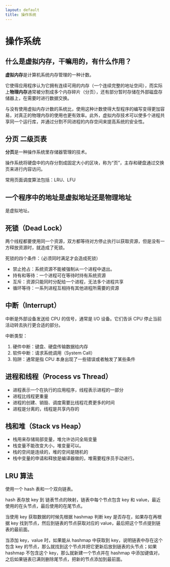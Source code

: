 ```yaml
---
layout: default
title: 操作系统
---
```


# 操作系统

## 什么是虚拟内存，干嘛用的，有什么作用？

**虚拟内存**是计算机系统内存管理的一种计数。

它使得应用程序认为它拥有连续可用的内存（一个连续完整的地址空间），而实际上**物理内存**通常被分割成多个内存碎片（分页），还有部分暂时存储在外部磁盘存储器上，在需要时进行数据交换。

与没有使用虚拟内存计数的系统比，使用这种计数使得大型程序的编写变得更加容易，对真正的物理内存的使用也更有效率。此外，虚拟内存技术可以使多个进程共享同一个运行库，并通过分割不同进程的内存空间来提高系统的安全性。

## 分页 二级页表

**分页**是一种操作系统里存储器管理的技术。

操作系统将硬盘中的内存分割成固定大小的区块，称为“页”，主存和硬盘通过交换页来进行内容访问。

常用页面调度算法包括：LRU、LFU

## 一个程序中的地址是虚拟地址还是物理地址

是虚拟地址。

## 死锁（Dead Lock）

两个线程都要使用同一个资源，双方都等待对方停止执行以获取资源，但是没有一方释放资源时，就造成了死锁。

死锁的四个条件：（必须同时满足才会造成死锁）

- 禁止抢占：系统资源不能被强制从一个进程中退出。
- 持有和等待：一个进程可在等待时持有系统资源
- 互斥：资源只能同时分配给一个进程，无法多个进程共享
- 循环等待：一系列进程互相持有其他进程所需要的资源

## 中断（Interrupt）

中断是外部设备发送给 CPU 的信号，通常是 I/O 设备。它们告诉 CPU 停止当前活动转去执行更合适的部分。

中断类型：

1. 硬件中断：键盘、硬盘传输数据给内存
2. 软件中断：请求系统调用（System Call）
3. 陷阱：通常是指 CPU 本身出现了一些错误或者触发了某些条件

## 进程和线程（Process vs Thread）

- 进程表示一个在执行的应用程序，线程表示进程的一部分
- 进程比线程更重量
- 进程的创建、销毁、调度需要比线程花费更多的时间
- 进程是分离的，线程是共享内存的

## 栈和堆（Stack vs Heap）

  - 栈用来存储局部变量，堆允许访问全局变量
  - 栈变量不能改变大小，堆变量可以。
  - 栈的空间是连续的，堆的空间是随机的
  - 栈中变量的申请和释放是编译器做的，堆需要程序员手动进行。

## LRU 算法

使用一个 hash 表和一个双向链表。

hash 表存放 key 到 链表节点的映射，链表中每个节点包含 key 和 value，最近使用的在头节点，最后使用的在尾节点。

当使用 key 获取数据的时候先根据 hashmap 判断 key 是否存在，如果存在再根据 key 找到节点，然后到链表的节点获取对应的 value，最后把这个节点提到链表的最前面。

当添加 key，value 时，如果能从 hashmap 中获取到 key，说明链表中存在这个包含 key 的节点，那么就找到这个节点并把它更新后放到链表的头节点；如果 hashmap 不包含这个 key，那么就新建一个节点并在 hashmap 中添加键值对，之后如果链表已满则删除尾节点，把新的节点添加到最前面。
